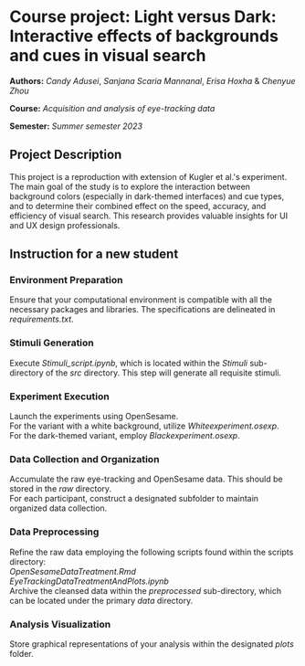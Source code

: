 # **Course project:** Light versus Dark: Interactive effects of backgrounds and cues in visual search

**Authors:** *Candy Adusei*, *Sanjana Scaria Mannanal*, *Erisa Hoxha* & *Chenyue Zhou*

**Course:** *Acquisition and analysis of eye-tracking data*

**Semester:** *Summer semester 2023*

## Project Description
This project is a reproduction with extension of Kugler et al.'s experiment. The main goal of the study is to explore the interaction between background colors (especially in dark-themed interfaces) and cue types, and to determine their combined effect on the speed, accuracy, and efficiency of visual search. This research provides valuable insights for UI and UX design professionals.

## Instruction for a new student
### Environment Preparation ###
   
Ensure that your computational environment is compatible with all the necessary packages and libraries. The specifications are delineated in *requirements.txt*.

### Stimuli Generation ###

Execute *Stimuli_script.ipynb*, which is located within the *Stimuli* sub-directory of the *src* directory. This step will generate all requisite stimuli.

### Experiment Execution ###
Launch the experiments using OpenSesame.\
For the variant with a white background, utilize *Whiteexperiment.osexp*.\
For the dark-themed variant, employ *Blackexperiment.osexp*.

### Data Collection and Organization ###
Accumulate the raw eye-tracking and OpenSesame data. This should be stored in the *raw* directory.\
For each participant, construct a designated subfolder to maintain organized data collection.

### Data Preprocessing ###
Refine the raw data employing the following scripts found within the scripts directory:\
*OpenSesameDataTreatment.Rmd*\
*EyeTrackingDataTreatmentAndPlots.ipynb*\
Archive the cleansed data within the *preprocessed* sub-directory, which can be located under the primary *data* directory.

### Analysis Visualization ###
Store graphical representations of your analysis within the designated *plots* folder.
